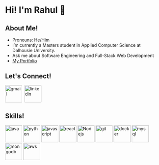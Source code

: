 <h1>Hi! I'm Rahul 👋</h1>

## About Me!
- Pronouns: He/Him
- I’m currently a Masters student in Applied Computer Science at Dalhousie University.
- Ask me about Software Engineering and Full-Stack Web Development
- [My Portfolio](https://rahulkherajani.netlify.app/)

## Let's Connect!
[<img src='https://img.icons8.com/color/48/000000/gmail-new.png' alt='gmail' width= '55' height='55'>](mailto:rahulkherajani20@gmail.com)&nbsp;&nbsp;[<img src='https://img.icons8.com/color/48/000000/linkedin.png' alt='linkedin' width='55' height='55'>](https://www.linkedin.com/in/rahulkherajani/)&nbsp;&nbsp;

## Skills!
<p>
      <a href = "https://www.java.com/en/"><img src="https://www.vectorlogo.zone/logos/java/java-icon.svg" alt="java" width="55" height="55"/></a>
      <a href = "https://www.python.org/"><img src="https://www.vectorlogo.zone/logos/python/python-icon.svg" alt="python" width="55" height="55"/></a>
      <a href = "https://developer.mozilla.org/en-US/docs/Web/JavaScript"><img src="https://img.icons8.com/color/48/000000/javascript--v1.png" alt="javascript" width="55" height="55"/></a>
      <a href = "https://reactjs.org/"><img src="https://www.vectorlogo.zone/logos/reactjs/reactjs-icon.svg" alt="react" width="55" height="55"/></a>
      <a href = "https://nodejs.org/en/"><img src="https://www.vectorlogo.zone/logos/nodejs/nodejs-icon.svg" alt="Nodejs" width="55" height="55"/></a>
      <a href = "https://git-scm.com/"><img src="https://www.vectorlogo.zone/logos/git-scm/git-scm-icon.svg" alt="git" width="55" height="55"/></a>
      <a href = "https://www.docker.com/"><img src="https://www.vectorlogo.zone/logos/docker/docker-official.svg" alt="docker" width="55" height="55"/></a>
      <a href = "https://www.mysql.com/"><img src="https://www.vectorlogo.zone/logos/mysql/mysql-icon.svg" alt="mysql" width="55" height="55"/></a>
      <a href = "https://www.mongodb.com/"><img src="https://www.vectorlogo.zone/logos/mongodb/mongodb-icon.svg" alt="mongodb" width="55" height="55"/></a>
      <a href = "https://aws.amazon.com/"><img src="https://img.icons8.com/color/48/000000/amazon-web-services.png" alt="aws" width="55" height="55"/></a>
</p>
